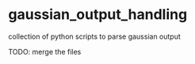 # gaussian_output_handling

collection of python scripts to parse gaussian output

TODO: merge the files
